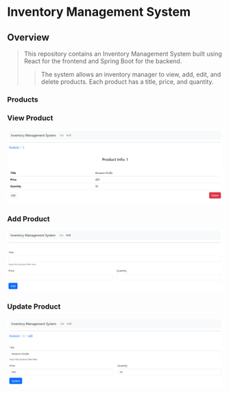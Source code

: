 # Inventory Management System



## Overview

> This repository contains an Inventory Management System built using React for the frontend and Spring Boot for the backend. 
>
>> The system allows an inventory manager to view, add, edit, and delete products. Each product has a title, price, and quantity.


### Products
 

### View Product
![alt text](assets/ims03.png)

### Add Product
![alt text](assets/ims02.png)

### Update Product
![alt text](assets/ims04.png)
